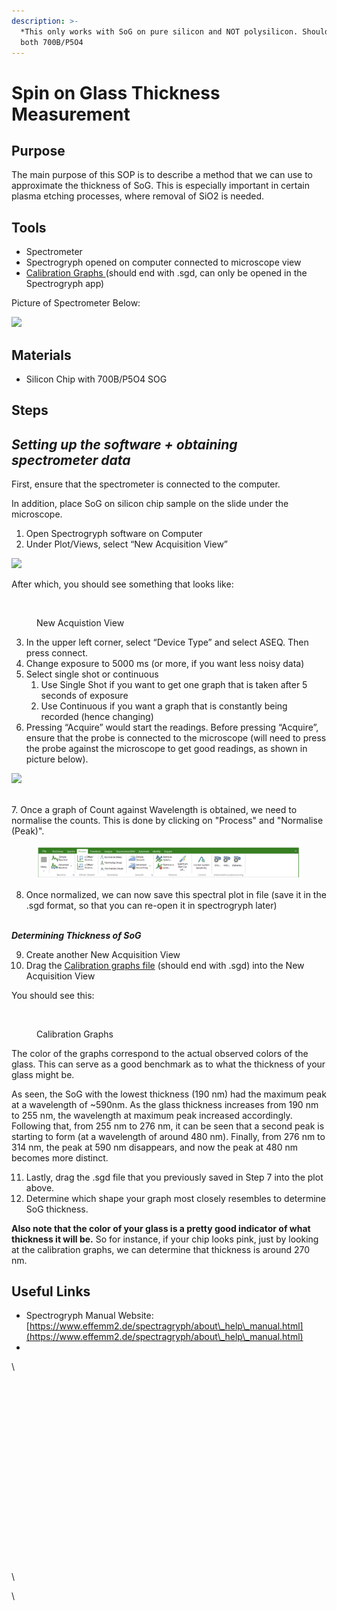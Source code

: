 ```yaml
---
description: >-
  *This only works with SoG on pure silicon and NOT polysilicon. Should work for
  both 700B/P5O4
---
```


# Spin on Glass Thickness Measurement

## **Purpose**&#x20;

The main purpose of this SOP is to describe a method that we can use to approximate the thickness of SoG. This is especially important in certain plasma etching processes, where removal of SiO2 is needed.

## **Tools**

* Spectrometer&#x20;
* Spectrogryph opened on computer connected to microscope view&#x20;
* [Calibration Graphs ](https://drive.google.com/file/d/1EVPOQWZP0WPVBpyYRbd6CC1ia3PgCf\_a/view?usp=drive\_link)(should end with .sgd, can only be opened in the Spectrogryph app)

Picture of Spectrometer Below:

![](https://lh7-us.googleusercontent.com/7bcU6rB13ou9UuXw4FxjdohlptQSUMc-eADOKFQQzt-MnrEwEuQYSnDOf59s\_5rOqaT1XkPBtdrnHd9jzOsYxgGl6xxv9u-mtESnz48JDAmwy7Gr4T8FCbsDKeAKWyf3zK8IFGqrSYDTDgOVo8glr5E)

## **Materials**

* Silicon Chip with 700B/P5O4 SOG

## Steps&#x20;

## _**Setting up the software + obtaining spectrometer data**_

First, ensure that the spectrometer is connected to the computer.&#x20;

In addition, place SoG on silicon chip sample on the slide under the microscope.

1. Open Spectrogryph software on Computer&#x20;
2. Under Plot/Views, select “New Acquisition View”

![](https://lh7-us.googleusercontent.com/Q1K-3rK-Cbsco5YoB25xzqmXCCBboX7julnvLNz9Zb5s9-Za5v1EX7vpo0Z69P\_fPwkwJ7QJotMhO6M0NT3Ea9ungN0zC-F1rOseMXZihRN3Nq1Mzsf4zPQjwGB8q5oKTUrEZNPsz\_SIA4ejBjpKdhw)

After which, you should see something that looks like:

<figure><img src="https://lh7-us.googleusercontent.com/Z1dcEcov4nO-lv97aMwgIJnqIu014R0_j25biGVffsip0zr7hJqezHzn-lEhLJN7ifu_gwBmifqb24z505Ni65qk-864IjMdRWwG08oZ9dcDsfhp-31Yqg1uJApU51rGP_FjuSMEA7BKtsapR-Hf5hw" alt=""><figcaption><p>New Acquistion View</p></figcaption></figure>

3. In the upper left corner, select “Device Type” and select ASEQ. Then press connect.
4. Change exposure to 5000 ms (or more, if you want less noisy data)
5. Select single shot or continuous&#x20;
   1. Use Single Shot if you want to get one graph that is taken after 5 seconds of exposure
   2. Use Continuous if you want a graph that is constantly being recorded (hence changing)
6. Pressing “Acquire” would start the readings. Before pressing “Acquire”, ensure that the probe is connected to the microscope (will need to press the probe against the microscope to get good readings, as shown in picture below).

![](https://lh7-us.googleusercontent.com/GFY844auZeIk4UacQkH6urxxxpKzHpuHir5hlGTDf33AS48nEWXRhmuHSZsJvaJ1W4zT6JuhLURx6OXhuwZ\_LAfl6KsJFE22kW0M9Xz02qsCuizYxXt20deOhAmNeFqVusQ2Y-k0HhyIRmkjbkK-qW0)

\
7\. Once a graph of Count against Wavelength is obtained,  we need to normalise the counts. This is done by clicking on "Process" and "Normalise (Peak)".

<figure><img src="../../.gitbook/assets/Screenshot 2024-04-29 at 11.46.50 AM.png" alt=""><figcaption></figcaption></figure>

8. Once normalized, we can now save this spectral plot in file (save it in the .sgd format, so that you can re-open it in spectrogryph later)&#x20;

\
_**Determining Thickness of SoG**_

9. Create another New Acquisition View
10. Drag the [Calibration graphs file](https://drive.google.com/file/d/1EVPOQWZP0WPVBpyYRbd6CC1ia3PgCf\_a/view) (should end with .sgd) into the New Acquisition View

You should see this:

<figure><img src="https://lh7-us.googleusercontent.com/55aNtqipf_dEpOzcunyTHmucByhvR3z_qe_p20nr3zwWB8LDl5fD0EubS2UFPfkgpgG4JBf9Rqpyvmve6oMpqp-bMo8udapjtdDHQ08YdXKG4vBIjdY395uiYB6KwLuuXZjazdIK4U0noKZhJYPlEXk" alt=""><figcaption><p>Calibration Graphs</p></figcaption></figure>

The color of the graphs correspond to the actual observed colors of the glass. This can serve as a good benchmark as to what the thickness of your glass might be.

As seen, the SoG with the lowest thickness (190 nm) had the maximum peak at a wavelength of \~590nm. As the glass thickness increases from 190 nm to 255 nm, the wavelength at maximum peak increased accordingly. Following that, from 255 nm to 276 nm, it can be seen that a second peak is starting to form (at a wavelength of around 480 nm). Finally, from 276 nm to 314 nm, the peak at 590 nm disappears, and now the peak at 480 nm becomes more distinct.&#x20;

11. Lastly, drag the .sgd file that you previously saved in Step 7 into the plot above.
12. Determine which shape your graph most closely resembles to determine SoG thickness.

**Also note that the color of your glass is a pretty good indicator of what thickness it will be.** So for instance, if your chip looks pink, just by looking at the calibration graphs, we can determine that thickness is around 270 nm.



## Useful Links

* Spectrogryph Manual Website: [https://www.effemm2.de/spectragryph/about\_help\_manual.html](https://www.effemm2.de/spectragryph/about\_help\_manual.html)
*

\


## &#x20;         

\
\
\
\
\
\
\
\
\
\
\
\
\
\
\
\
\
\




\

















